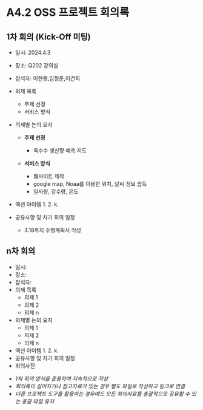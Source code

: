 # A4.2 OSS 프로젝트 회의록  

## 1차 회의 (Kick-Off 미팅)  

* 일시: 2024.4.3 
* 장소: Q202 강의실
* 참석자: 이현종,임형준,이건희
* 의제 목록
    * 주제 선정
    * 서비스 방식

* 의제별 논의 요지  
    * **주제 선정**
       * 옥수수 생산량 예측 지도
   
    * **서비스 방식**
       * 웹사이트 제작
       * google map, Noaa를 이용한 위치, 날씨 정보 습득
       * 일사량, 강수량, 온도
      

* 액션 아이템
    1.
    2.
    k.
* 공유사항 및 차기 회의 일정
     - 4.18까지 수행계획서 작성

## n차 회의
* 일시:  
* 장소:  
* 참석자:
* 의제 목록
    * 의제 1
    * 의제 2
    * 의제 n
* 의제별 논의 요지  
    * 의제 1
    * 의제 2
    * 의제 n
* 액션 아이템
    1.
    2.
    k.
* 공유사항 및 차기 회의 일정
* 회의사진

- *1차 회의 양식을 준용하여 지속적으로 작성*
- *회의록이 길어지거나 참고자료가 있는 경우 별도 파일로 작성하고 링크로 연결*
- *다른 프로젝트 도구를 활용하는 경우에도 모든 회의자료를 총괄적으로 공유할 수 있는 총괄 파일 유지*  

